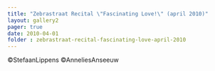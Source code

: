```yaml
---
title: "Zebrastraat Recital \"Fascinating Love!\" (april 2010)"
layout: gallery2 
pager: true
date: 2010-04-01
folder : zebrastraat-recital-fascinating-love-april-2010
---
```

©StefaanLippens
©AnneliesAnseeuw

